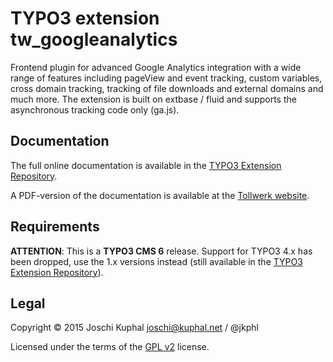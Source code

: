 TYPO3 extension tw_googleanalytics
==================================

Frontend plugin for advanced Google Analytics integration with a wide range of features including pageView and event tracking, custom variables, cross domain tracking, tracking of file downloads and external domains and much more. The extension is built on extbase / fluid and supports the asynchronous tracking code only (ga.js).


Documentation
-------------

The full online documentation is available in the [TYPO3 Extension Repository](http://docs.typo3.org/typo3cms/extensions/tw_googleanalytics/).

A PDF-version of the documentation is available at the [Tollwerk website](http://tollwerk.de/fileadmin/media/manuals/tw_googleanalytics/manual.pdf).


Requirements
------------

**ATTENTION**: This is a **TYPO3 CMS 6** release. Support for TYPO3 4.x has been dropped, use the 1.x versions instead (still available in the [TYPO3 Extension Repository](http://typo3.org/extensions/repository/view/tw_googleanalytics)).


Legal
-----

Copyright © 2015 Joschi Kuphal joschi@kuphal.net / @jkphl

Licensed under the terms of the [GPL v2](LICENSE.txt) license.